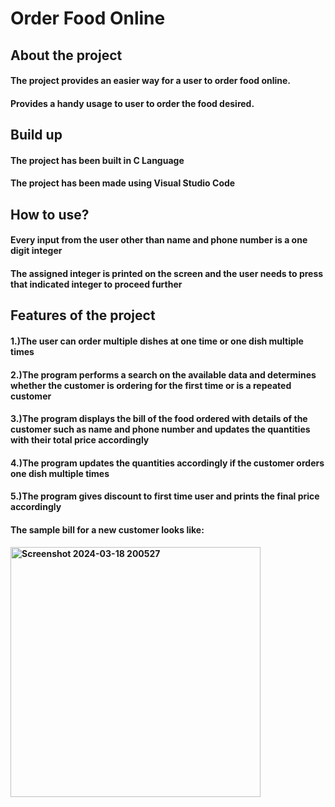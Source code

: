 # Order Food Online

## About the project

#### The project provides an easier way for a user to order food online.
#### Provides a handy usage to user to order the food desired.

## Build up
#### The project has been built in C Language
#### The project has been made using Visual Studio Code

## How to use?
#### Every input from the user other than name and phone number is a one digit integer
#### The assigned integer is printed on the screen and the user needs to press that indicated integer to proceed further

## Features of the project
#### 1.)The user can order multiple dishes at one time or one dish multiple times
#### 2.)The program performs a search on the available data and determines whether the customer is ordering for the first time or is a repeated customer
#### 3.)The program displays the bill of the food ordered with details of the customer such as name and phone number and updates the quantities with their total price accordingly
#### 4.)The program updates the quantities accordingly if the customer orders one dish multiple times
#### 5.)The program gives discount to first time user and prints the final price accordingly

#### The sample bill for a new customer looks like:
#### <img width="400" alt="Screenshot 2024-03-18 200527" src="https://github.com/RaghavDaga1/RaghavDagaNew-/assets/147297048/643da4cb-5137-46f5-aa3d-d9eb72abbc6b">






